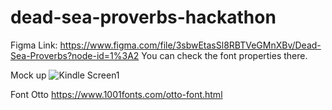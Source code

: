 # dead-sea-proverbs-hackathon

Figma Link: https://www.figma.com/file/3sbwEtasSl8RBTVeGMnXBv/Dead-Sea-Proverbs?node-id=1%3A2
You can check the font properties there.

Mock up
![Kindle Screen1](https://user-images.githubusercontent.com/33903086/111856649-ce89ca80-895e-11eb-8a1e-17f252508676.jpg)

Font Otto
https://www.1001fonts.com/otto-font.html
